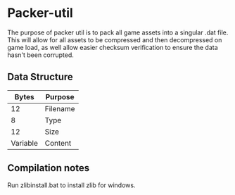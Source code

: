 # Packer-util

The purpose of packer util is to pack all game assets into a singular .dat file.  This will allow for all assets to be compressed and then decompressed on game load, as well allow easier checksum verification to ensure the data hasn't been corrupted.

## Data Structure

| Bytes    |Purpose|
|----------|---|
| 12       |Filename|
| 8        |Type|
| 12       |Size|
| Variable | Content|

## Compilation notes

Run zlibinstall.bat to install zlib for windows.